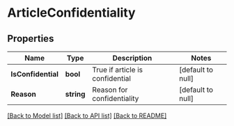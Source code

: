 # ArticleConfidentiality

## Properties
Name | Type | Description | Notes
------------ | ------------- | ------------- | -------------
**IsConfidential** | **bool** | True if article is confidential | [default to null]
**Reason** | **string** | Reason for confidentiality | [default to null]

[[Back to Model list]](../README.md#documentation-for-models) [[Back to API list]](../README.md#documentation-for-api-endpoints) [[Back to README]](../README.md)


